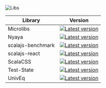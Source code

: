 ![Libs](https://rawgit.com/japgolly/misc/oss/deps-mine.gv.svg)

| Library | Version |
|---|---|
| Microlibs | [![Latest version](https://index.scala-lang.org/japgolly/microlibs-scala/recursion/latest.svg)](https://index.scala-lang.org/japgolly/microlibs-scala/recursion) |
| Nyaya | [![Latest version](https://index.scala-lang.org/japgolly/nyaya/nyaya-core/latest.svg)](https://index.scala-lang.org/japgolly/nyaya/core) |
| scalajs-benchmark | [![Latest version](https://index.scala-lang.org/japgolly/scalajs-benchmark/benchmark/latest.svg)](https://index.scala-lang.org/japgolly/scalajs-benchmark/benchmark) |
| scalajs-react | [![Latest version](https://index.scala-lang.org/japgolly/scalajs-react/core/latest.svg)](https://index.scala-lang.org/japgolly/scalajs-react/core) |
| ScalaCSS | [![Latest version](https://index.scala-lang.org/japgolly/scalacss/core/latest.svg)](https://index.scala-lang.org/japgolly/scalacss/core) |
| Test-State | [![Latest version](https://index.scala-lang.org/japgolly/test-state/core/latest.svg)](https://index.scala-lang.org/japgolly/test-state/core) |
| UnivEq | [![Latest version](https://index.scala-lang.org/japgolly/univeq/univeq/latest.svg)](https://index.scala-lang.org/japgolly/univeq/univeq) |

